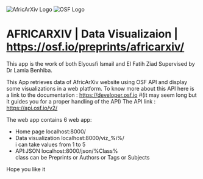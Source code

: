 ![AfricArXiv Logo](https://storage.googleapis.com/cos-osf-prod-cdn-us/assets/square_color_no_transparent-2.png)                                                             ![OSF Logo](https://www.library.ucla.edu/sites/default/files/media/osf-logo-black.original.png)

# AFRICARXIV  | Data Visualizaion | https://osf.io/preprints/africarxiv/
This app is the work of both Elyousfi Ismail and El Fatih Ziad Supervised by Dr Lamia Benhiba.

This App retrieves data of AfricArXiv website using OSF API and display some visualizations in a web platform.
To know more about this API here is a link to the documentation : https://developer.osf.io #(it may seem long but it guides you for a proper handling of the API) 
The API link : https://api.osf.io/v2/

The web app contains 6 web app:
  - Home page                  localhost:8000/
  - Data visualization         localhost:8000/viz_%i%/        
                                        i can take values from 1 to 5                                          
  - API:JSON                   localhost:8000/json/%Class%  
                                        class can be Preprints or Authors or Tags or Subjects
                                        
Hope you like it
